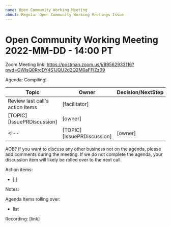 ```yaml
---
name: Open Community Working Meeting
about: Regular Open Community Working Meetings Issue
---
```


# Open Community Working Meeting 2022-MM-DD - 14:00 PT

Zoom Meeting link: https://postman.zoom.us/j/89562933116?pwd=OWlsQ0RrcDY4S1JQU2d2Q2M0aFFlZz09

Agenda: Compiling!

| Topic | Owner | Decision/NextStep |
| -- | -- | -- |
| Review last call's action items  | [facilitator] |
| [TOPIC] [IssuePRDiscussion] | [owner] |
<!-- | [TOPIC] [IssuePRDiscussion] | [owner] | -->

AOB?
If you want to discuss any other business not on the agenda, please add comments during the meeting.
If we do not complete the agenda, your discussion item will likely be rolled over to the next call.

Action items:
- [ ]

Notes:

Agenda Items rolling over:
- list

Recording: [link]